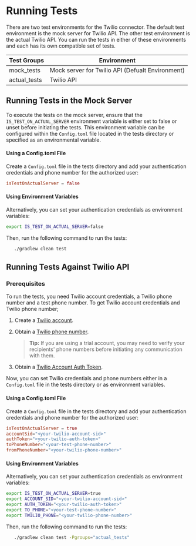 # Running Tests

There are two test environments for the Twilio connector. The default test environment is the mock server for Twilio API. The other test environment is the actual Twilio API. You can run the tests in either of these environments and each has its own compatible set of tests.

Test Groups | Environment
---| ---
mock_tests | Mock server for Twilio API (Defualt Environment)
actual_tests | Twilio API

## Running Tests in the Mock Server

To execute the tests on the mock server, ensure that the `IS_TEST_ON_ACTUAL_SERVER` environment variable is either set to false or unset before initiating the tests. This environment variable can be configured within the `Config.toml` file located in the tests directory or specified as an environmental variable.

#### Using a Config.toml File

Create a `Config.toml` file in the tests directory and add your authentication credentials and phone number for the authorized user:

```toml
isTestOnActualServer = false
```

#### Using Environment Variables

Alternatively, you can set your authentication credentials as environment variables:
```bash
export IS_TEST_ON_ACTUAL_SERVER=false
```

Then, run the following command to run the tests:
```bash
   ./gradlew clean test
```

## Running Tests Against Twilio API

### Prerequisites

To run the tests, you need Twilio account credentials, a Twilio phone number and a test phone number. To get Twilio account credentials and Twilio phone number;

1. Create a [Twilio account](https://www.twilio.com/).

2. Obtain a [Twilio phone number](https://support.twilio.com/hc/en-us/articles/223136107-How-does-Twilio-s-Free-Trial-work-).

    > **Tip:** If you are using a trial account, you may need to verify your recipients' phone numbers before initiating any communication with them.

3. Obtain a [Twilio Account Auth Token](https://support.twilio.com/hc/en-us/articles/223136027-Auth-Tokens-and-How-to-Change-Them).

Now, you can set Twilio credentials and phone numbers either in a `Config.toml` file in the tests directory or as environment variables.

#### Using a Config.toml File

Create a `Config.toml` file in the tests directory and add your authentication credentials and phone number for the authorized user:

```toml
isTestOnActualServer = true
accountSid="<your-twilio-account-sid>"
authToken="<your-twilio-auth-token>"
toPhoneNumber="<your-test-phone-number>"
fromPhoneNumber="<your-twilio-phone-number>"
```

#### Using Environment Variables

Alternatively, you can set your authentication credentials as environment variables:
```bash
export IS_TEST_ON_ACTUAL_SERVER=true
export ACCOUNT_SID="<your-twilio-account-sid>"
export AUTH_TOKEN="<your-twilio-auth-token>"
export TO_PHONE="<your-test-phone-number>"
export TWILIO_PHONE="<your-twilio-phone-number>"
```

Then, run the following command to run the tests:
```bash
   ./gradlew clean test -Pgroups="actual_tests"
```
